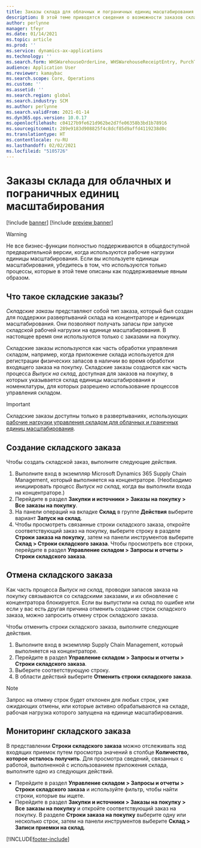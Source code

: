 ```yaml
---
title: Заказы склада для облачных и пограничных единиц масштабирования
description: В этой теме приводятся сведения о возможности заказов склада, которые используются как часть рабочей нагрузки единицы масштабирования склада.
author: perlynne
manager: tfeyr
ms.date: 01/14/2021
ms.topic: article
ms.prod: ''
ms.service: dynamics-ax-applications
ms.technology: ''
ms.search.form: WHSWarehouseOrderLine, WHSWarehouseReceiptEntry, PurchTable
audience: Application User
ms.reviewer: kamaybac
ms.search.scope: Core, Operations
ms.custom: ''
ms.assetid: ''
ms.search.region: global
ms.search.industry: SCM
ms.author: perlynne
ms.search.validFrom: 2021-01-14
ms.dyn365.ops.version: 10.0.17
ms.openlocfilehash: c04127b9fe621d962be2d7fe06358b3bd1b78916
ms.sourcegitcommit: 289e9183d908825f4c8dcf85d9affd4119238d0c
ms.translationtype: HT
ms.contentlocale: ru-RU
ms.lasthandoff: 02/02/2021
ms.locfileid: "5105726"
---
```

# <a name="warehouse-orders-for-cloud-and-edge-scale-units"></a>Заказы склада для облачных и пограничных единиц масштабирования

[!include [banner](../includes/banner.md)]
[!include [preview banner](../includes/preview-banner.md)]

> [!WARNING]
> Не все бизнес-функции полностью поддерживаются в общедоступной предварительной версии, когда используются рабочие нагрузки единицы масштабирования. Если вы используете единицы масштабирования, убедитесь в том, что используются только процессы, которые в этой теме описаны как поддерживаемые явным образом.

## <a name="what-are-warehouse-orders"></a>Что такое складские заказы?

*Складские заказы* представляют собой тип заказа, который был создан для поддержки развертываний склада на концентраторе и единицах масштабирования. Они позволяют получать запасы при запуске складской рабочей нагрузки на единице масштабирования. В настоящее время они используются только с заказами на покупку.

Складские заказы используются как часть обработки управления складом, например, когда приложение склада используется для регистрации физических запасов в наличии во время обработки входящего заказа на покупку. Складские заказы создаются как часть процесса *Выпуск на склад*, доступная для заказов на покупку, в которых указывается склад единицы масштабирования и номенклатуры, для которых разрешено использование процессов управления складом.

> [!IMPORTANT]
> Складские заказы доступны только в развертываниях, использующих [рабочие нагрузки управления складом для облачных и граничных единиц масштабирования](cloud-edge-workload-warehousing.md).

## <a name="create-a-warehouse-order"></a>Создание складского заказа

Чтобы создать складской заказ, выполните следующие действия.

1. Выполните вход в экземпляр Microsoft Dynamics 365 Supply Chain Management, который выполняется на концентраторе. (Необходимо инициировать процесс *Выпуск на склад*, когда вы выполнили входа на концентраторе.)
1. Перейдите в раздел **Закупки и источники \> Заказы на покупку \> Все заказы на покупку**.
1. На панели операций на вкладке **Склад** в группе **Действия** выберите вариант **Запуск на склад**.
1. Чтобы просмотреть связанные строки складского заказа, откройте соответствующий заказ на покупку, выберите строку в разделе **Строки заказа на покупку**, затем на панели инструментов выберите **Склад \> Строки складского заказа**. Чтобы просмотреть все строки, перейдите в раздел **Управление складом \> Запросы и отчеты \> Строки складского заказа**.

## <a name="cancel-a-warehouse-order"></a>Отмена складского заказа

Как часть процесса *Выпуск на склад*, проводки запасов заказа на покупку связываются со складскими заказами, и их обновление с концентратора блокируется. Если вы выпустили на склад по ошибке или если у вас есть другая причина отменить создание строк складского заказа, можно запросить отмену строк складского заказа.

Чтобы отменить строки складского заказа, выполните следующие действия.

1. Выполните вход в экземпляр Supply Chain Management, который выполняется на концентраторе.
1. Перейдите в раздел **Управление складом \> Запросы и отчеты \> Строки складского заказа**.
1. Выберите соответствующую строку.
1. В области действий выберите **Отменить строки складского заказа**.

> [!NOTE]
> Запрос на отмену строк будет отклонен для любых строк, уже ожидающих отмены, или которые активно обрабатываются на складе, рабочая нагрузка которого запущена на единице масштабирования.

## <a name="monitor-a-warehouse-order"></a>Мониторинг складского заказа

В представлении **Строки складского заказа** можно отслеживать ход входящих приемок путем просмотра значений в столбце **Количество, которое осталось получить**. Для просмотра сведений, связанных с работой, выполненной с использованием приложения склада, выполните одно из следующих действий.

- Перейдите в раздел **Управление складом \> Запросы и отчеты \> Строки складского заказа** и используйте фильтр, чтобы найти строки, которые вы ищете.
- Перейдите в раздел **Закупки и источники \> Заказы на покупку \> Все заказы на покупку** и откройте соответствующий заказ на покупку. В разделе **Строки заказа на покупку** выберите одну или несколько строк, затем на панели инструментов выберите **Склад \> Записи приемки на склад**.


[!INCLUDE[footer-include](../../includes/footer-banner.md)]